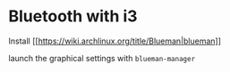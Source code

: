 # Bluetooth with i3

Install [[https://wiki.archlinux.org/title/Blueman|blueman]]

launch the graphical settings with `blueman-manager`


